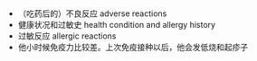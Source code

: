 
##
+ （吃药后的）不良反应 adverse reactions
+ 健康状况和过敏史 health condition and allergy history
+ 过敏反应 allergic reactions
+ 他小时候免疫力比较差。上次免疫接种以后，他会发低烧和起疹子
